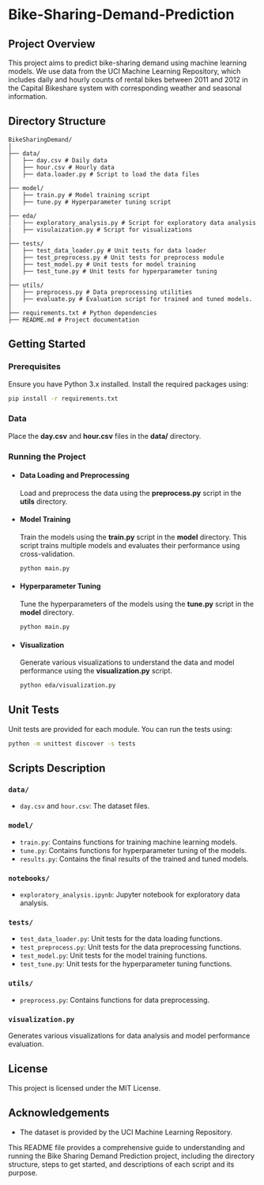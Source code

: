 # Bike-Sharing-Demand-Prediction

## Project Overview

This project aims to predict bike-sharing demand using machine learning models. We use data from the UCI Machine Learning Repository, which includes daily and hourly counts of rental bikes between 2011 and 2012 in the Capital Bikeshare system with corresponding weather and seasonal information.

## Directory Structure

```plaintext
BikeSharingDemand/
│
├── data/
│   ├── day.csv # Daily data
│   ├── hour.csv # Hourly data
│   ├── data.loader.py # Script to load the data files
│
├── model/
│   ├── train.py # Model training script
│   ├── tune.py # Hyperparameter tuning script
│
├── eda/
│   ├── exploratory_analysis.py # Script for exploratory data analysis
|   ├── visulaization.py # Script for visualizations
│
├── tests/
│   ├── test_data_loader.py # Unit tests for data loader
│   ├── test_preprocess.py # Unit tests for preprocess module
│   ├── test_model.py # Unit tests for model training
│   ├── test_tune.py # Unit tests for hyperparameter tuning
│
├── utils/
│   ├── preprocess.py # Data preprocessing utilities
│   ├── evaluate.py # Evaluation script for trained and tuned models.
│
├── requirements.txt # Python dependencies
├── README.md # Project documentation
```


## Getting Started

### Prerequisites

Ensure you have Python 3.x installed. Install the required packages using:

```sh
pip install -r requirements.txt
```
### Data

Place the __day.csv__ and __hour.csv__ files in the __data/__ directory.

### Running the Project

- #### Data Loading and Preprocessing

  Load and preprocess the data using the __preprocess.py__ script in the __utils__ directory.

- #### Model Training

  Train the models using the __train.py__ script in the __model__ directory. This script trains multiple models and evaluates their     performance using cross-validation.

  ```sh
  python main.py
  ```

- #### Hyperparameter Tuning
 
  Tune the hyperparameters of the models using the __tune.py__ script in the __model__ directory.

  ```sh
  python main.py
  ```

- #### Visualization

  Generate various visualizations to understand the data and model performance using the __visualization.py__ script.

  ```sh
  python eda/visualization.py
  ```

## Unit Tests

Unit tests are provided for each module. You can run the tests using:

```sh
python -m unittest discover -s tests
```

## Scripts Description

### `data/`

- `day.csv` and `hour.csv`: The dataset files.

### `model/`

- `train.py`: Contains functions for training machine learning models.
- `tune.py`: Contains functions for hyperparameter tuning of the models.
- `results.py`: Contains the final results of the trained and tuned models.

### `notebooks/`

- `exploratory_analysis.ipynb`: Jupyter notebook for exploratory data analysis.

### `tests/`

- `test_data_loader.py`: Unit tests for the data loading functions.
- `test_preprocess.py`: Unit tests for the data preprocessing functions.
- `test_model.py`: Unit tests for the model training functions.
- `test_tune.py`: Unit tests for the hyperparameter tuning functions.

### `utils/`

- `preprocess.py`: Contains functions for data preprocessing.

### `visualization.py`

Generates various visualizations for data analysis and model performance evaluation.


## License

This project is licensed under the MIT License.

## Acknowledgements

- The dataset is provided by the UCI Machine Learning Repository.

  
This README file provides a comprehensive guide to understanding and running the Bike Sharing Demand Prediction project, including the directory structure, steps to get started, and descriptions of each script and its purpose.


